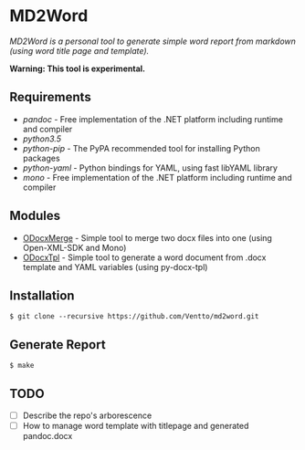 MD2Word
=======

*MD2Word is a personal tool to generate simple word report from markdown (using word title
page and template).*

**Warning: This tool is experimental.**

Requirements
------------

* *pandoc* - Free implementation of the .NET platform including runtime and compiler
* *python3.5*
* *python-pip* - The PyPA recommended tool for installing Python packages
* *python-yaml* - Python bindings for YAML, using fast libYAML library
* *mono* - Free implementation of the .NET platform including runtime and compiler

Modules
-------

* [ODocxMerge](https://github.com/Ventto/odocxmerge) - Simple tool to merge two docx files into one (using Open-XML-SDK
and Mono)
* [ODocxTpl](https://github.com/Ventto/odocxtpl) - Simple tool to generate a word document from .docx template and YAML
variables (using py-docx-tpl)

Installation
------------

```
$ git clone --recursive https://github.com/Ventto/md2word.git
```

Generate Report
-----

```
$ make
```

TODO
----

- [ ] Describe the repo's arborescence
- [ ] How to manage word template with titlepage and generated pandoc.docx
